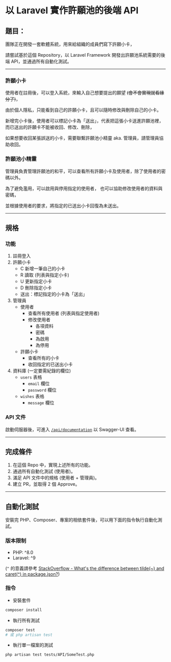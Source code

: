# 以 Laravel 實作許願池的後端 API

## 題目：

團隊正在開發一套軟體系統，用來給組織的成員們寫下許願小卡，

請嘗試基於這個 Repository，以 Laravel Framework 開發出許願池系統需要的後端 API，並通過所有自動化測試。

---

### 許願小卡

使用者在註冊後，可以登入系統，來輸入自己想要提出的願望 ~~(會不會實現就看緣分了)~~，

由於個人隱私，只能看到自己的許願小卡，且可以隨時修改與刪除自己的小卡。

新增完小卡後，使用者可以標記小卡為「送出」，代表把這張小卡送進許願池裡，而已送出的許願卡不能被收回、修改、刪除，

如果想要收回某張誤送的小卡，需要聯繫許願池小精靈 aka. 管理員，請管理員協助收回。

### 許願池小精靈

管理員負責管理許願池的和平，可以查看所有許願小卡及使用者，除了使用者的密碼以外。

為了避免濫用，可以啟用與停用指定的使用者，
也可以協助修改使用者的資料與密碼，

並根據使用者的要求，將指定的已送出小卡回復為未送出。

---

## 規格

### 功能

1. 註冊登入
2. 許願小卡
    - C 新增一筆自己的小卡
    - R 讀取 (列表與指定小卡)
    - U 更新指定小卡
    - D 刪除指定小卡
    - 送出：標記指定的小卡為「送出」
3. 管理員
    - 使用者
        - 查看所有使用者 (列表與指定使用者)
        - 修改使用者
            - 各項資料
            - 密碼
            - 為啟用
            - 為停用
    - 許願小卡
        - 查看所有的小卡
        - 收回指定的已送出小卡
4. 資料庫 (一定要需紀錄的欄位)
    - `users` 表格
        - `email` 欄位
        - `password` 欄位
    - `wishes` 表格
        - `message` 欄位

### API 文件

啟動伺服器後，可進入 [`/api/documentation`](http://localhost:8000/api/documentation) 以 Swagger-UI 查看。

---

## 完成條件

1. 在這個 Repo 中，實現上述所有的功能。
1. 通過所有自動化測試 (使用者)。
1. 滿足 API 文件中的規格 (使用者 + 管理員)。
1. 建立 PR，並取得 2 個 Approve。

---

## 自動化測試

安裝完 PHP、Composer、專案的相依套件後，可以用下面的指令執行自動化測試。

### 版本限制

- PHP: ^8.0
- Laravel: ^9

(`^` 的意義請參考 [StackOverflow - What's the difference between tilde(~) and caret(^) in package.json?](https://stackoverflow.com/questions/22343224/whats-the-difference-between-tilde-and-caret-in-package-json/22345808))

### 指令

- 安裝套件
```bash
composer install
```

- 執行所有測試
```bash
composer test
# 或 php artisan test
```

- 執行單一檔案的測試
```bash
php artisan test tests/API/SomeTest.php
```

